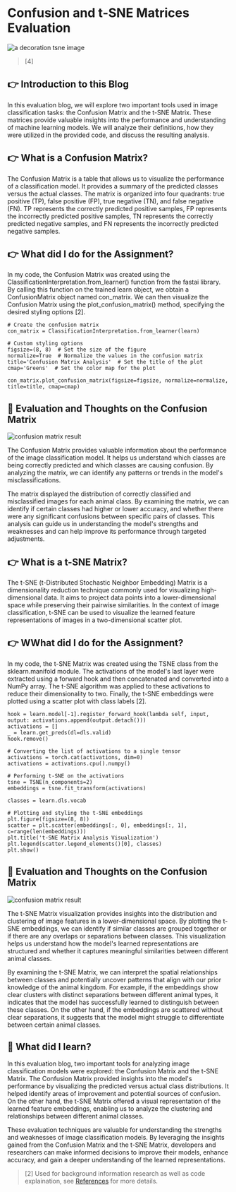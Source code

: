 # Confusion and t-SNE Matrices Evaluation

![a decoration tsne image](../images/tsne-python.jpeg)
> [4]

## :point_right: Introduction to this Blog
In this evaluation blog, we will explore two important tools used in image classification tasks: the Confusion Matrix and the t-SNE Matrix. These matrices provide valuable insights into the performance and understanding of machine learning models. We will analyze their definitions, how they were utilized in the provided code, and discuss the resulting analysis.

## :point_right: What is a Confusion Matrix?
The Confusion Matrix is a table that allows us to visualize the performance of a classification model. It provides a summary of the predicted classes versus the actual classes. The matrix is organized into four quadrants: true positive (TP), false positive (FP), true negative (TN), and false negative (FN). TP represents the correctly predicted positive samples, FP represents the incorrectly predicted positive samples, TN represents the correctly predicted negative samples, and FN represents the incorrectly predicted negative samples.

## :point_right: What did I do for the Assignment?
In my code, the Confusion Matrix was created using the ClassificationInterpretation.from_learner() function from the fastai library. By calling this function on the trained learn object, we obtain a ConfusionMatrix object named con_matrix. We can then visualize the Confusion Matrix using the plot_confusion_matrix() method, specifying the desired styling options [2].

```
# Create the confusion matrix
con_matrix = ClassificationInterpretation.from_learner(learn)

# Custom styling options
figsize=(8, 8)  # Set the size of the figure
normalize=True  # Normalize the values in the confusion matrix
title='Confusion Matrix Analysis'  # Set the title of the plot
cmap='Greens'  # Set the color map for the plot

con_matrix.plot_confusion_matrix(figsize=figsize, normalize=normalize, title=title, cmap=cmap)

```

## :brain: Evaluation and Thoughts on the Confusion Matrix

![confusion matrix result](../images/confusionmatrix.png)

The Confusion Matrix provides valuable information about the performance of the image classification model. It helps us understand which classes are being correctly predicted and which classes are causing confusion. By analyzing the matrix, we can identify any patterns or trends in the model's misclassifications.

The matrix displayed the distribution of correctly classified and misclassified images for each animal class. By examining the matrix, we can identify if certain classes had higher or lower accuracy, and whether there were any significant confusions between specific pairs of classes. This analysis can guide us in understanding the model's strengths and weaknesses and can help improve its performance through targeted adjustments.


## :point_right: What is a t-SNE Matrix?
The t-SNE (t-Distributed Stochastic Neighbor Embedding) Matrix is a dimensionality reduction technique commonly used for visualizing high-dimensional data. It aims to project data points into a lower-dimensional space while preserving their pairwise similarities. In the context of image classification, t-SNE can be used to visualize the learned feature representations of images in a two-dimensional scatter plot.

## :point_right: WWhat did I do for the Assignment?
In my code, the t-SNE Matrix was created using the TSNE class from the sklearn.manifold module. The activations of the model's last layer were extracted using a forward hook and then concatenated and converted into a NumPy array. The t-SNE algorithm was applied to these activations to reduce their dimensionality to two. Finally, the t-SNE embeddings were plotted using a scatter plot with class labels [2].

```
hook = learn.model[-1].register_forward_hook(lambda self, input, output: activations.append(output.detach()))
activations = []
_ = learn.get_preds(dl=dls.valid)
hook.remove()

# Converting the list of activations to a single tensor
activations = torch.cat(activations, dim=0)
activations = activations.cpu().numpy()

# Performing t-SNE on the activations
tsne = TSNE(n_components=2)
embeddings = tsne.fit_transform(activations)

classes = learn.dls.vocab

# Plotting and styling the t-SNE embeddings
plt.figure(figsize=(8, 8))
scatter = plt.scatter(embeddings[:, 0], embeddings[:, 1], c=range(len(embeddings)))
plt.title('t-SNE Matrix Analysis Visualization')
plt.legend(scatter.legend_elements()[0], classes)
plt.show()

```

## :brain: Evaluation and Thoughts on the Confusion Matrix

![confusion matrix result](../images/t-SNEmatrix.png)

The t-SNE Matrix visualization provides insights into the distribution and clustering of image features in a lower-dimensional space. By plotting the t-SNE embeddings, we can identify if similar classes are grouped together or if there are any overlaps or separations between classes. This visualization helps us understand how the model's learned representations are structured and whether it captures meaningful similarities between different animal classes.

By examining the t-SNE Matrix, we can interpret the spatial relationships between classes and potentially uncover patterns that align with our prior knowledge of the animal kingdom. For example, if the embeddings show clear clusters with distinct separations between different animal types, it indicates that the model has successfully learned to distinguish between these classes. On the other hand, if the embeddings are scattered without clear separations, it suggests that the model might struggle to differentiate between certain animal classes.

## 🤔 What did I learn?

In this evaluation blog, two important tools for analyzing image classification models were explored: the Confusion Matrix and the t-SNE Matrix. The Confusion Matrix provided insights into the model's performance by visualizing the predicted versus actual class distributions. It helped identify areas of improvement and potential sources of confusion. On the other hand, the t-SNE Matrix offered a visual representation of the learned feature embeddings, enabling us to analyze the clustering and relationships between different animal classes.

These evaluation techniques are valuable for understanding the strengths and weaknesses of image classification models. By leveraging the insights gained from the Confusion Matrix and the t-SNE Matrix, developers and researchers can make informed decisions to improve their models, enhance accuracy, and gain a deeper understanding of the learned representations.

> [2] Used for background information research as well as code explaination, see [References](https://github.com/sukizzz/Suki-s-Fast.ai-Blog.github.io/tree/master#point_right-references) for more details. 





